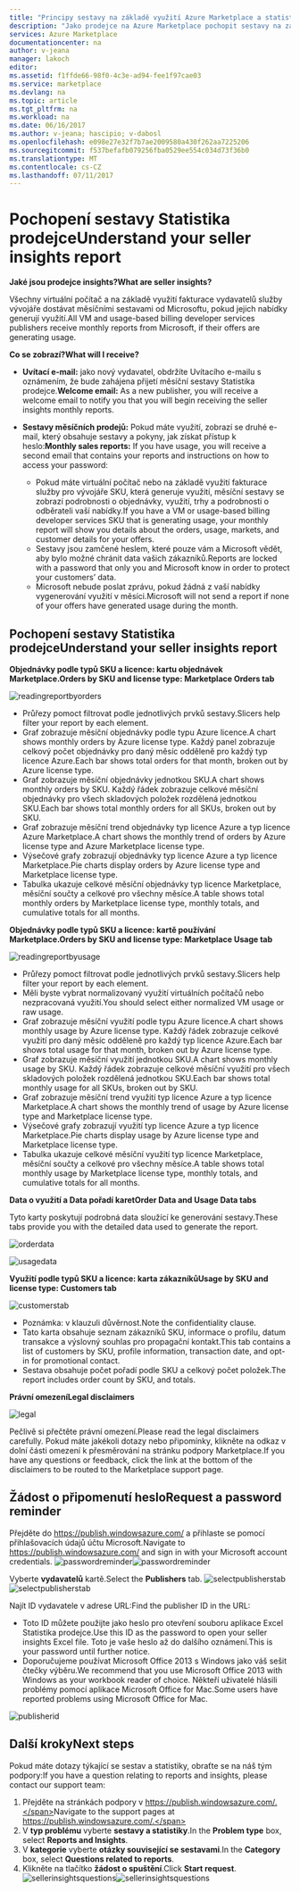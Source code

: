 ```yaml
---
title: "Principy sestavy na základě využití Azure Marketplace a statistiky prodejce reporting | Microsoft Docs"
description: "Jako prodejce na Azure Marketplace pochopit sestavy na základě využití, také známé jako sestavu Statistika prodejce"
services: Azure Marketplace
documentationcenter: na
author: v-jeana
manager: lakoch
editor: 
ms.assetid: f1ffde66-98f0-4c3e-ad94-fee1f97cae03
ms.service: marketplace
ms.devlang: na
ms.topic: article
ms.tgt_pltfrm: na
ms.workload: na
ms.date: 06/16/2017
ms.author: v-jeana; hascipio; v-dabosl
ms.openlocfilehash: e098e27e32f7b7ae2009580a430f262aa7225206
ms.sourcegitcommit: f537befafb079256fba0529ee554c034d73f36b0
ms.translationtype: MT
ms.contentlocale: cs-CZ
ms.lasthandoff: 07/11/2017
---
```

# <a name="understand-your-seller-insights-report"></a><span data-ttu-id="809b1-103">Pochopení sestavy Statistika prodejce</span><span class="sxs-lookup"><span data-stu-id="809b1-103">Understand your seller insights report</span></span>
<span data-ttu-id="809b1-104">**Jaké jsou prodejce insights?**</span><span class="sxs-lookup"><span data-stu-id="809b1-104">**What are seller insights?**</span></span>

<span data-ttu-id="809b1-105">Všechny virtuální počítač a na základě využití fakturace vydavatelů služby vývojáře dostávat měsíčními sestavami od Microsoftu, pokud jejich nabídky generují využití.</span><span class="sxs-lookup"><span data-stu-id="809b1-105">All VM and usage-based billing developer services publishers receive monthly reports from Microsoft, if their offers are generating usage.</span></span>

<span data-ttu-id="809b1-106">**Co se zobrazí?**</span><span class="sxs-lookup"><span data-stu-id="809b1-106">**What will I receive?**</span></span>

* <span data-ttu-id="809b1-107">**Uvítací e-mail:** jako nový vydavatel, obdržíte Uvítacího e-mailu s oznámením, že bude zahájena přijetí měsíční sestavy Statistika prodejce.</span><span class="sxs-lookup"><span data-stu-id="809b1-107">**Welcome email:** As a new publisher, you will receive a welcome email to notify you that you will begin receiving the seller insights monthly reports.</span></span>
* <span data-ttu-id="809b1-108">**Sestavy měsíčních prodejů:** Pokud máte využití, zobrazí se druhé e-mail, který obsahuje sestavy a pokyny, jak získat přístup k heslo:</span><span class="sxs-lookup"><span data-stu-id="809b1-108">**Monthly sales reports:**  If you have usage, you will receive a second email that contains your reports and instructions on how to access your password:</span></span>

  * <span data-ttu-id="809b1-109">Pokud máte virtuální počítač nebo na základě využití fakturace služby pro vývojáře SKU, která generuje využití, měsíční sestavy se zobrazí podrobnosti o objednávky, využití, trhy a podrobnosti o odběrateli vaší nabídky.</span><span class="sxs-lookup"><span data-stu-id="809b1-109">If you have a VM or usage-based billing developer services SKU that is generating usage, your monthly report will show you details about the orders, usage, markets, and customer details for your offers.</span></span>
  * <span data-ttu-id="809b1-110">Sestavy jsou zamčené heslem, které pouze vám a Microsoft vědět, aby bylo možné chránit data vašich zákazníků.</span><span class="sxs-lookup"><span data-stu-id="809b1-110">Reports are locked with a password that only you and Microsoft know in order to protect your customers’ data.</span></span>
  * <span data-ttu-id="809b1-111">Microsoft nebude poslat zprávu, pokud žádná z vaší nabídky vygenerování využití v měsíci.</span><span class="sxs-lookup"><span data-stu-id="809b1-111">Microsoft will not send a report if none of your offers have generated usage during the month.</span></span>

## <a name="understand-your-seller-insights-report"></a><span data-ttu-id="809b1-112">Pochopení sestavy Statistika prodejce</span><span class="sxs-lookup"><span data-stu-id="809b1-112">Understand your seller insights report</span></span>
<span data-ttu-id="809b1-113">**Objednávky podle typů SKU a licence: kartu objednávek Marketplace.**</span><span class="sxs-lookup"><span data-stu-id="809b1-113">**Orders by SKU and license type:  Marketplace Orders tab**</span></span>

![readingreportbyorders][2]

* <span data-ttu-id="809b1-115">Průřezy pomoct filtrovat podle jednotlivých prvků sestavy.</span><span class="sxs-lookup"><span data-stu-id="809b1-115">Slicers help filter your report by each element.</span></span>
* <span data-ttu-id="809b1-116">Graf zobrazuje měsíční objednávky podle typu Azure licence.</span><span class="sxs-lookup"><span data-stu-id="809b1-116">A chart shows monthly orders by Azure license type.</span></span> <span data-ttu-id="809b1-117">Každý panel zobrazuje celkový počet objednávky pro daný měsíc odděleně pro každý typ licence Azure.</span><span class="sxs-lookup"><span data-stu-id="809b1-117">Each bar shows total orders for that month, broken out by Azure license type.</span></span>
* <span data-ttu-id="809b1-118">Graf zobrazuje měsíční objednávky jednotkou SKU.</span><span class="sxs-lookup"><span data-stu-id="809b1-118">A chart shows monthly orders by SKU.</span></span> <span data-ttu-id="809b1-119">Každý řádek zobrazuje celkové měsíční objednávky pro všech skladových položek rozdělená jednotkou SKU.</span><span class="sxs-lookup"><span data-stu-id="809b1-119">Each bar shows total monthly orders for all SKUs, broken out by SKU.</span></span>
* <span data-ttu-id="809b1-120">Graf zobrazuje měsíční trend objednávky typ licence Azure a typ licence Azure Marketplace.</span><span class="sxs-lookup"><span data-stu-id="809b1-120">A chart shows the monthly trend of orders by Azure license type and Azure Marketplace license type.</span></span>
* <span data-ttu-id="809b1-121">Výsečové grafy zobrazují objednávky typ licence Azure a typ licence Marketplace.</span><span class="sxs-lookup"><span data-stu-id="809b1-121">Pie charts display orders by Azure license type and Marketplace license type.</span></span>
* <span data-ttu-id="809b1-122">Tabulka ukazuje celkové měsíční objednávky typ licence Marketplace, měsíční součty a celkové pro všechny měsíce.</span><span class="sxs-lookup"><span data-stu-id="809b1-122">A table shows total monthly orders by Marketplace license type, monthly totals, and cumulative totals for all months.</span></span>

<span data-ttu-id="809b1-123">**Objednávky podle typů SKU a licence: kartě používání Marketplace.**</span><span class="sxs-lookup"><span data-stu-id="809b1-123">**Orders by SKU and license type:  Marketplace Usage tab**</span></span>

![readingreportbyusage][3]

* <span data-ttu-id="809b1-125">Průřezy pomoct filtrovat podle jednotlivých prvků sestavy.</span><span class="sxs-lookup"><span data-stu-id="809b1-125">Slicers help filter your report by each element.</span></span>
* <span data-ttu-id="809b1-126">Měli byste vybrat normalizovaný využití virtuálních počítačů nebo nezpracovaná využití.</span><span class="sxs-lookup"><span data-stu-id="809b1-126">You should select either normalized VM usage or raw usage.</span></span>
* <span data-ttu-id="809b1-127">Graf zobrazuje měsíční využití podle typu Azure licence.</span><span class="sxs-lookup"><span data-stu-id="809b1-127">A chart shows monthly usage by Azure license type.</span></span> <span data-ttu-id="809b1-128">Každý řádek zobrazuje celkové využití pro daný měsíc odděleně pro každý typ licence Azure.</span><span class="sxs-lookup"><span data-stu-id="809b1-128">Each bar shows total usage for that month, broken out by Azure license type.</span></span>
* <span data-ttu-id="809b1-129">Graf zobrazuje měsíční využití jednotkou SKU.</span><span class="sxs-lookup"><span data-stu-id="809b1-129">A chart shows monthly usage by SKU.</span></span> <span data-ttu-id="809b1-130">Každý řádek zobrazuje celkové měsíční využití pro všech skladových položek rozdělená jednotkou SKU.</span><span class="sxs-lookup"><span data-stu-id="809b1-130">Each bar shows total monthly usage for all SKUs, broken out by SKU.</span></span>
* <span data-ttu-id="809b1-131">Graf zobrazuje měsíční trend využití typ licence Azure a typ licence Marketplace.</span><span class="sxs-lookup"><span data-stu-id="809b1-131">A chart shows the monthly trend of usage by Azure license type and Marketplace license type.</span></span>
* <span data-ttu-id="809b1-132">Výsečové grafy zobrazují využití typ licence Azure a typ licence Marketplace.</span><span class="sxs-lookup"><span data-stu-id="809b1-132">Pie charts display usage by Azure license type and Marketplace license type.</span></span>
* <span data-ttu-id="809b1-133">Tabulka ukazuje celkové měsíční využití typ licence Marketplace, měsíční součty a celkové pro všechny měsíce.</span><span class="sxs-lookup"><span data-stu-id="809b1-133">A table shows total monthly usage by Marketplace license type, monthly totals, and cumulative totals for all months.</span></span>

<span data-ttu-id="809b1-134">**Data o využití a Data pořadí karet**</span><span class="sxs-lookup"><span data-stu-id="809b1-134">**Order Data and Usage Data tabs**</span></span>

<span data-ttu-id="809b1-135">Tyto karty poskytují podrobná data sloužící ke generování sestavy.</span><span class="sxs-lookup"><span data-stu-id="809b1-135">These tabs provide you with the detailed data used to generate the report.</span></span>

![orderdata][4]

![usagedata][5]

<span data-ttu-id="809b1-138">**Využití podle typů SKU a licence: karta zákazníků**</span><span class="sxs-lookup"><span data-stu-id="809b1-138">**Usage by SKU and license type:  Customers tab**</span></span>

![customerstab][6]

* <span data-ttu-id="809b1-140">Poznámka: v klauzuli důvěrnost.</span><span class="sxs-lookup"><span data-stu-id="809b1-140">Note the confidentiality clause.</span></span>
* <span data-ttu-id="809b1-141">Tato karta obsahuje seznam zákazníků SKU, informace o profilu, datum transakce a výslovný souhlas pro propagační kontakt.</span><span class="sxs-lookup"><span data-stu-id="809b1-141">This tab contains a list of customers by SKU, profile information, transaction date, and opt-in for promotional contact.</span></span>
* <span data-ttu-id="809b1-142">Sestava obsahuje počet pořadí podle SKU a celkový počet položek.</span><span class="sxs-lookup"><span data-stu-id="809b1-142">The report includes order count by SKU, and totals.</span></span>

<span data-ttu-id="809b1-143">**Právní omezení**</span><span class="sxs-lookup"><span data-stu-id="809b1-143">**Legal disclaimers**</span></span>

![legal][1]

<span data-ttu-id="809b1-145">Pečlivě si přečtěte právní omezení.</span><span class="sxs-lookup"><span data-stu-id="809b1-145">Please read the legal disclaimers carefully.</span></span> <span data-ttu-id="809b1-146">Pokud máte jakékoli dotazy nebo připomínky, klikněte na odkaz v dolní části omezení k přesměrování na stránku podpory Marketplace.</span><span class="sxs-lookup"><span data-stu-id="809b1-146">If you have any questions or feedback, click the link at the bottom of the disclaimers to be routed to the Marketplace support page.</span></span>

## <a name="request-a-password-reminder"></a><span data-ttu-id="809b1-147">Žádost o připomenutí heslo</span><span class="sxs-lookup"><span data-stu-id="809b1-147">Request a password reminder</span></span>
<span data-ttu-id="809b1-148">Přejděte do https://publish.windowsazure.com/ a přihlaste se pomocí přihlašovacích údajů účtu Microsoft.</span><span class="sxs-lookup"><span data-stu-id="809b1-148">Navigate to https://publish.windowsazure.com/ and sign in with your Microsoft account credentials.</span></span>
<span data-ttu-id="809b1-149">![passwordreminder][7]</span><span class="sxs-lookup"><span data-stu-id="809b1-149">![passwordreminder][7]</span></span>

<span data-ttu-id="809b1-150">Vyberte **vydavatelů** kartě.</span><span class="sxs-lookup"><span data-stu-id="809b1-150">Select the **Publishers** tab.</span></span>
<span data-ttu-id="809b1-151">![selectpublisherstab][8]</span><span class="sxs-lookup"><span data-stu-id="809b1-151">![selectpublisherstab][8]</span></span>

<span data-ttu-id="809b1-152">Najít ID vydavatele v adrese URL:</span><span class="sxs-lookup"><span data-stu-id="809b1-152">Find the publisher ID in the URL:</span></span>

* <span data-ttu-id="809b1-153">Toto ID můžete použijte jako heslo pro otevření souboru aplikace Excel Statistika prodejce.</span><span class="sxs-lookup"><span data-stu-id="809b1-153">Use this ID as the password to open your seller insights Excel file.</span></span>
  <span data-ttu-id="809b1-154">Toto je vaše heslo až do dalšího oznámení.</span><span class="sxs-lookup"><span data-stu-id="809b1-154">This is your password until further notice.</span></span>
* <span data-ttu-id="809b1-155">Doporučujeme používat Microsoft Office 2013 s Windows jako váš sešit čtečky výběru.</span><span class="sxs-lookup"><span data-stu-id="809b1-155">We recommend that you use Microsoft Office 2013 with Windows as your workbook reader of choice.</span></span>  <span data-ttu-id="809b1-156">Někteří uživatelé hlásili problémy pomocí aplikace Microsoft Office for Mac.</span><span class="sxs-lookup"><span data-stu-id="809b1-156">Some users have reported problems using Microsoft Office for Mac.</span></span>

![publisherid][9]

## <a name="next-steps"></a><span data-ttu-id="809b1-158">Další kroky</span><span class="sxs-lookup"><span data-stu-id="809b1-158">Next steps</span></span>
<span data-ttu-id="809b1-159">Pokud máte dotazy týkající se sestav a statistiky, obraťte se na náš tým podpory:</span><span class="sxs-lookup"><span data-stu-id="809b1-159">If you have a question relating to reports and insights, please contact our support team:</span></span>

1. <span data-ttu-id="809b1-160">Přejděte na stránkách podpory v https://publish.windowsazure.com/.</span><span class="sxs-lookup"><span data-stu-id="809b1-160">Navigate to the support pages at https://publish.windowsazure.com/.</span></span>
2. <span data-ttu-id="809b1-161">V **typ problému** vyberte **sestavy a statistiky**.</span><span class="sxs-lookup"><span data-stu-id="809b1-161">In the **Problem type** box, select **Reports and Insights**.</span></span>
3. <span data-ttu-id="809b1-162">V **kategorie** vyberte **otázky související se sestavami**.</span><span class="sxs-lookup"><span data-stu-id="809b1-162">In the **Category** box, select **Questions related to reports**.</span></span>
4. <span data-ttu-id="809b1-163">Klikněte na tlačítko **žádost o spuštění**.</span><span class="sxs-lookup"><span data-stu-id="809b1-163">Click **Start request**.</span></span>
   <span data-ttu-id="809b1-164">![sellerinsightsquestions][10]</span><span class="sxs-lookup"><span data-stu-id="809b1-164">![sellerinsightsquestions][10]</span></span>

[1]: ./media/marketplace-publishing-report-seller-insights/legal.png
[2]: ./media/marketplace-publishing-report-seller-insights/readingreportbyorders.png
[3]: ./media/marketplace-publishing-report-seller-insights/readingreportbyusage.png
[4]: ./media/marketplace-publishing-report-seller-insights/orderdata.png
[5]: ./media/marketplace-publishing-report-seller-insights/usagedata.png
[6]: ./media/marketplace-publishing-report-seller-insights/customerstab.png
[7]: ./media/marketplace-publishing-report-seller-insights/passwordreminder.png
[8]: ./media/marketplace-publishing-report-seller-insights/selectpublisherstab.png
[9]: ./media/marketplace-publishing-report-seller-insights/publisherid.png
[10]: ./media/marketplace-publishing-report-seller-insights/sellerinsightsquestions.png
